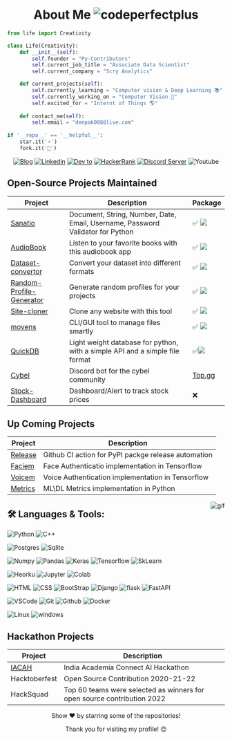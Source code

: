 <h1 align="center">About Me <img src="https://komarev.com/ghpvc/?username=codeperfectplus" alt="codeperfectplus"/></h1>



```python
from life import Creativity

class Life(Creativity):
    def __init__(self):
        self.founder = "Py-Contributors"
        self.current_job_title = "Associate Data Scientist"
        self.current_company = "Scry Analytics"  

    def current_projects(self):
        self.currently_learning = "Computer vision & Deep Learning 📚"
        self.currently_working_on = "Computer Vision 🌱"
        self.excited_for = "Internt of Things 🌎"
    
    def contact_me(self):
        self.email = "deepak008@live.com"
 
if '__repo__' == '__helpful__':
    star.it('⭐')
    fork.it('🍴')
```

<!--Social Channel-->
<p align="center">
    <a href="http://codeperfectplus.herokuapp.com/"><img src="https://img.shields.io/badge/ML%20Blog-%2320232a.svg?&amp;style=for-the-badge&amp;logo=google&amp;logoColor=white" alt="Blog"></a>
    <a href="https://www.linkedin.com/in/deepak-raj-35887386/"><img src="https://img.shields.io/badge/linkedin%20-%230077B5.svg?&amp;style=for-the-badge&amp;logo=linkedin&amp;logoColor=white" alt="Linkedin"></a>
    <a href="http://dev.to/codeperfectplus"><img src="https://img.shields.io/badge/DEV.TO-%231572B6.svg?&amp;style=for-the-badge&amp;logo=dev%20to&amp;logoColor=white" alt="Dev to"></a>
    <a href="https://www.hackerrank.com/codeperfectplus"><img src="https://img.shields.io/badge/-Hackerrank-2EC866?style=for-the-badge&amp;logo=HackerRank&amp;logoColor=white" alt="HackerRank"></a>
    <a href="https://discord.gg/JfbK3bS"><img src="https://img.shields.io/discord/758030555005714512.svg?label=&amp;logo=discord&amp;logoColor=ffffff&amp;color=7389D8&amp;labelColor=6A7EC2&amp;style=for-the-badge" alt="Discord Server"></a>
    <img src="https://img.shields.io/badge/youtube-%23FF0000.svg?&amp;style=for-the-badge&amp;logo=youtube&amp;logoColor=white" alt="Youtube">
</p>


## Open-Source Projects Maintained 

| Project | Description  | Package |
| --- | --- | --- |
| [Sanatio](https://github.com/py-contributors/sanatio)| Document, String, Number, Date, Email, Username, Password Validator for Python | ✅ <img src="https://img.shields.io/pypi/v/sanatio.svg">|
| [AudioBook](https://github.com/Py-Contributors/audiobook) | Listen to your favorite books with this audiobook app  | ✅ <img src="https://img.shields.io/pypi/v/audiobook.svg"> |
| [Dataset-convertor](https://github.com/Py-Contributors/dataset-convertor) | Convert your dataset into different formats  | ✅ <img src="https://img.shields.io/pypi/v/dataset-convertor.svg">|
| [Random-Profile-Generator](https://github.com/Py-Contributors/RandomProfileGenerator) | Generate random profiles for your projects  |✅ <img src="https://img.shields.io/pypi/v/random-profile.svg"> |
| [Site-cloner](https://github.com/Py-Contributors/site-cloner) | Clone any website with this tool  | ✅ <img src="https://img.shields.io/pypi/v/site-cloner.svg">|
| [movens](https://github.com/Py-Contributors/movens) | CLI/GUI tool to manage files smartly  | ✅ <img src="https://img.shields.io/pypi/v/movens.svg">|
| [QuickDB](https://github.com/Py-Contributors/QuickDB)| Light weight database for python, with a simple API and a simple file format| ✅<img src="https://img.shields.io/pypi/v/quickdatabase.svg">|
| [Cybel](https://github.com/Py-Contributors/cybel) | Discord bot for the cybel community | [Top.gg](https://top.gg/bot/832137823309004800/) |
| [Stock-Dashboard](https://github.com/Py-Contributors/Stock-Dashboard) | Dashboard/Alert to track stock prices  | :x: |

## Up Coming Projects
| Project | Description  |
| --- | --- |
| [Release](https://github.com/codePerfectPlus/release)| Github CI action for PyPI packge release automation |
| [Faciem](#) | Face Authenticatio implementation in Tensorflow |
| [Voicem](#) | Voice Authentication implementation in Tensorflow |
| [Metrics](#) | ML\DL Metrics implementation in Python |

<!-- Programmer gif -->
<img align="right" src="./assets/img/programmer.gif" alt="gif">

## 🛠️ **Languages & Tools:**

<p>
<img src="https://img.shields.io/badge/python%20-%2314354C.svg?&amp;style=for-the-badge&amp;logo=python&amp;logoColor=white" alt="Python">
<img src="https://img.shields.io/badge/c++%20-%2300599C.svg?&amp;style=for-the-badge&amp;logo=c%2B%2B&amp;ogoColor=white" alt="C++">
</p>
<p>
<img src="https://img.shields.io/badge/postgres-%23316192.svg?&amp;style=for-the-badge&amp;logo=postgresql&amp;logoColor=white" alt="Postgres">
<img src="https://img.shields.io/badge/sqlite-%2307405e.svg?&amp;style=for-the-badge&amp;logo=sqlite&amp;logoColor=white" alt="Sqlite">
</p>
<p>
    <img src="https://img.shields.io/badge/numpy%20-%23013243.svg?&amp;style=for-the-badge&amp;logo=numpy&amp;logoColor=white" alt="Numpy">
    <img src="https://img.shields.io/badge/pandas%20-%23150458.svg?&amp;style=for-the-badge&amp;logo=pandas&amp;logoColor=white" alt="Pandas">
    <img src="https://img.shields.io/badge/Keras%20-%23D00000.svg?&amp;style=for-the-badge&amp;logo=Keras&amp;logoColor=white" alt="Keras">
    <img src="https://img.shields.io/badge/TensorFlow%20-%23430098.svg?&amp;style=for-the-badge&amp;logo=TensorFlow&amp;logoColor=white" alt="Tensorflow">
    <img src="https://img.shields.io/badge/SkLearn%20-%23E34F26.svg?&amp;style=for-the-badge&amp;logo=scikit%20learn&amp;logoColor=white" alt="SkLearn">
</p>
<p>
    <img src="https://img.shields.io/badge/heroku%20-%23430098.svg?&amp;style=for-the-badge&amp;logo=heroku&amp;logoColor=white" alt="Heorku">
    <img src="https://img.shields.io/badge/Jupyter%20-%23F37626.svg?&amp;style=for-the-badge&amp;logo=Jupyter&amp;logoColor=white" alt="Jupyter">
    <img src="https://img.shields.io/badge/Colab%20-%2320232a.svg?&amp;style=for-the-badge&amp;logo=google&amp;logoColor=white" alt="Colab">
</p>
<p>
    <img src="https://img.shields.io/badge/html%20-%23E34F26.svg?&amp;style=for-the-badge&amp;logo=html5&amp;logoColor=white" alt="HTML">
    <img src="https://img.shields.io/badge/css%20-%231572B6.svg?&amp;style=for-the-badge&amp;logo=css3&amp;logoColor=white" alt="CSS">
    <img src="https://img.shields.io/badge/bootstrap%20-%23563D7C.svg?&amp;style=for-the-badge&amp;logo=bootstrap&amp;logoColor=white" alt="BootStrap">
    <img src="https://img.shields.io/badge/django%20-%20092E20.svg?&amp;style=for-the-badge&amp;logo=django&amp;logoColor=white" alt="Django">
    <img src="https://img.shields.io/badge/flask%20-%23092E20.svg?&amp;style=for-the-badge&amp;logo=flask&amp;logoColor=white" alt="flask">
    <img src="https://img.shields.io/badge/FastAPI%20-%2307405e.svg?&amp;style=for-the-badge&amp;logo=fastapi&amp;logoColor=white" alt="FastAPI">
</p>
<p>
    <img src="https://img.shields.io/badge/-vscode-00a8e8?style=for-the-badge&amp;logo=visual-studio-code" alt="VSCode">
    <img src="https://img.shields.io/badge/git%20-%23F05033.svg?&amp;style=for-the-badge&amp;logo=git&amp;logoColor=white" alt="Git">
    <img src="https://img.shields.io/badge/github%20-%23121011.svg?&amp;style=for-the-badge&amp;logo=github&amp;logoColor=white" alt="Github">
    <img src="https://img.shields.io/badge/docker%20-%230db7ed.svg?&amp;style=for-the-badge&amp;logo=docker&amp;logoColor=white" alt="Docker">
</p>
<p>
    <img src="https://img.shields.io/badge/-linux-772953?style=for-the-badge&amp;logo=linux" alt="Linux">
    <img src="https://img.shields.io/badge/windows-0078D6?logo=windows&amp;logoColor=white&amp;style=for-the-badge" alt="windows">
</p>



## Hackathon Projects

| Project | Description  |
| --- | --- |
| [IACAH](https://github.com/codePerfectPlus/IACAH) | India Academia Connect AI Hackathon |
| Hacktoberfest | Open Source Contribution 2020-21-22 |
| HackSquad | Top 60 teams were selected as winners for open source contribution 2022 |

<p align="center">Show ❤️ by starring some of the repositories!</p>
<p align="center">Thank you for visiting my profile! 😊</p>

